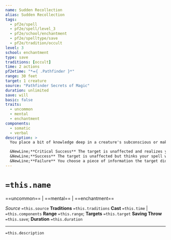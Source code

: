 ```yaml
---
name: Sudden Recollection
alias: Sudden Recollection
tags:
  - pf2e/spell
  - pf2e/spell/level_3
  - pf2e/school/enchantment
  - pf2e/spelltype/save
  - pf2e/tradition/occult
level: 3
school: enchantment
type: save
traditions: [occult]
time: 2 actions
pf2etime: "*⬺{ .Pathfinder }*"
range: 30 feet
target: 1 creature
source: "Pathfinder Secrets of Magic"
duration: unlimited
save: will
basic: false
traits:
  - uncommon
  - mental
  - enchantment
components:
  - somatic
  - verbal
description: >
  You place a bit of knowledge deep in a creature's subconscious or make a willing creature forget some information until a specific trigger occurs. The target gets a Will saving throw to resist the effect. A willing creature can choose to fail its save.

  &NewLine;**Critical Success** The target is unaffected and realizes you tried to alter its memory.
  &NewLine;**Success** The target is unaffected but thinks your spell was something harmless instead of sudden recollection, unless it identifies the spell.
  &NewLine;**Failure** You choose a piece of information the target didn't already know and create a trigger, such as seeing an object, hearing a key phrase, or witnessing an event. As soon as the target experiences the trigger, it receives the information and the spell ends. If the target was willing, you can instead choose a piece of information the target already knew and suppress its memory of that information until it experiences the trigger, after which it recovers the information and the spell ends.
---
```

# `=this.name`
==uncommon== | ==mental== | ==enchantment==

*Source* `=this.source`
**Traditions** `=this.traditions`
**Cast** `=this.time` | `=this.components`
**Range** `=this.range`; **Targets** `=this.target`
**Saving Throw** `=this.save`; **Duration** `=this.duration`

***
`=this.description`